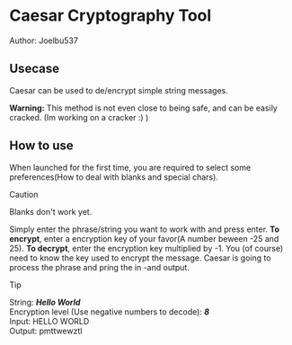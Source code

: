 # Caesar Cryptography Tool
Author: Joelbu537
## Usecase
Caesar can be used to de/encrypt simple string messages.

**Warning:** This method is not even close to being safe, and can be easily cracked.
(Im working on a cracker :) )

## How to use
When launched for the first time, you are required to select some preferences(How to deal with blanks and special chars).
> [!CAUTION]
> Blanks don't work yet.

Simply enter the phrase/string you want to work with and press enter.
**To encrypt**, enter a encryption key of your favor(A number beween -25 and 25).
**To decrypt**, enter the encryption key multiplied by -1. You (of course) need to know the key used to encrypt the message.
Caesar is going to process the phrase and pring the in -and output.

> [!TIP]
> String: ***Hello World***                                                                   
> Encryption level (Use negative numbers to decode): ***8***                            
> Input:  HELLO WORLD                                               
> Output: pmttwewztl                                                
